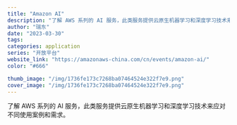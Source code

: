 ```yaml
---
title: "Amazon AI"
description: "了解 AWS 系列的 AI 服务，此类服务提供云原生机器学习和深度学习技术来应对不同使用案例和需求。"
author: "瑞东"
date: "2023-03-30"
tags:
categories: application
series: "开放平台"
website_link: "https://amazonaws-china.com/cn/events/amazon-ai/"
color: "#666"

thumb_image: "/img/1736fe173c7268ba07464524e322f7e9.png"
cover_image: "/img/1736fe173c7268ba07464524e322f7e9.png"
---
```


了解 AWS 系列的 AI 服务，此类服务提供云原生机器学习和深度学习技术来应对不同使用案例和需求。
